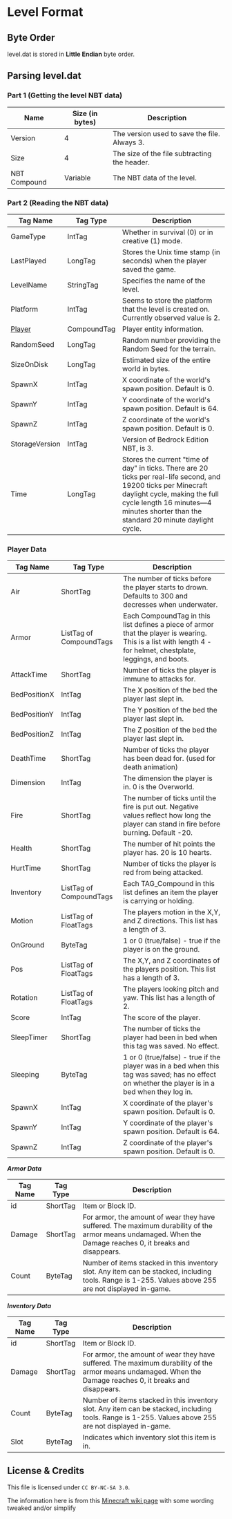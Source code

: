 # Level Format

## Byte Order

level.dat is stored in **Little Endian** byte order.

## Parsing level.dat

### Part 1 (Getting the level NBT data)

| Name | Size (in bytes) | Description |
|------|-----------------|-------------|
| Version | 4 | The version used to save the file. Always 3. |
| Size | 4 | The size of the file subtracting the header. |
| NBT Compound | Variable | The NBT data of the level. |

### Part 2 (Reading the NBT data)

| Tag Name | Tag Type | Description |
|----------|----------|-------------|
| GameType | IntTag | Whether in survival (0) or in creative (1) mode. |
| LastPlayed | LongTag | Stores the Unix time stamp (in seconds) when the player saved the game. |
| LevelName | StringTag | Specifies the name of the level. |
| Platform | IntTag | Seems to store the platform that the level is created on. Currently observed value is 2. |
| [Player](#player-data) | CompoundTag | Player entity information. |
| RandomSeed | LongTag | Random number providing the Random Seed for the terrain. |
| SizeOnDisk | LongTag | Estimated size of the entire world in bytes. |
| SpawnX | IntTag | X coordinate of the world's spawn position. Default is 0. |
| SpawnY | IntTag | Y coordinate of the world's spawn position. Default is 64. |
| SpawnZ | IntTag | Z coordinate of the world's spawn position. Default is 0. |
| StorageVersion | IntTag | Version of Bedrock Edition NBT, is 3. |
| Time | LongTag | Stores the current "time of day" in ticks. There are 20 ticks per real-life second, and 19200 ticks per Minecraft daylight cycle, making the full cycle length 16 minutes—4 minutes shorter than the standard 20 minute daylight cycle. |

### Player Data

| Tag Name | Tag Type | Description |
|----------|----------|-------------|
| Air | ShortTag | The number of ticks before the player starts to drown. Defaults to 300 and decresses when underwater. |
| Armor | ListTag of CompoundTags | Each CompoundTag in this list defines a piece of armor that the player is wearing. This is a list with length 4 - for helmet, chestplate, leggings, and boots. |
| AttackTime | ShortTag | Number of ticks the player is immune to attacks for. |
| BedPositionX | IntTag | The X position of the bed the player last slept in. |
| BedPositionY | IntTag | The Y position of the bed the player last slept in. |
| BedPositionZ | IntTag | The Z position of the bed the player last slept in. |
| DeathTime | ShortTag | Number of ticks the player has been dead for. (used for death animation) |
| Dimension | IntTag | The dimension the player is in. 0 is the Overworld. |
| Fire | ShortTag | The number of ticks until the fire is put out. Negative values reflect how long the player can stand in fire before burning. Default -20. |
| Health | ShortTag | The number of hit points the player has. 20 is 10 hearts. |
| HurtTime | ShortTag | Number of ticks the player is red from being attacked. |
| Inventory | ListTag of CompoundTags | Each TAG_Compound in this list defines an item the player is carrying or holding. |
| Motion | ListTag of FloatTags | The players motion in the X,Y, and Z directions. This list has a length of 3. |
| OnGround | ByteTag | 1 or 0 (true/false) - true if the player is on the ground. |
| Pos | ListTag of FloatTags | The X,Y, and Z coordinates of the players position. This list has a length of 3. |
| Rotation | ListTag of FloatTags | The players looking pitch and yaw. This list has a length of 2. |
| Score | IntTag | The score of the player. |
| SleepTimer | ShortTag | The number of ticks the player had been in bed when this tag was saved. No effect. |
| Sleeping | ByteTag | 1 or 0 (true/false) - true if the player was in a bed when this tag was saved; has no effect on whether the player is in a bed when they log in. |
| SpawnX | IntTag | X coordinate of the player's spawn position. Default is 0. |
| SpawnY | IntTag | Y coordinate of the player's spawn position. Default is 64. |
| SpawnZ | IntTag | Z coordinate of the player's spawn position. Default is 0. |

***Armor Data***

| Tag Name | Tag Type | Description |
|----------|----------|-------------|
| id | ShortTag | Item or Block ID. |
| Damage | ShortTag | For armor, the amount of wear they have suffered. The maximum durability of the armor means undamaged. When the Damage reaches 0, it breaks and disappears. |
| Count | ByteTag | Number of items stacked in this inventory slot. Any item can be stacked, including tools. Range is 1-255. Values above 255 are not displayed in-game. |

***Inventory Data***

| Tag Name | Tag Type | Description |
|----------|----------|-------------|
| id | ShortTag | Item or Block ID. |
| Damage | ShortTag | For armor, the amount of wear they have suffered. The maximum durability of the armor means undamaged. When the Damage reaches 0, it breaks and disappears. |
| Count | ByteTag | Number of items stacked in this inventory slot. Any item can be stacked, including tools. Range is 1-255. Values above 255 are not displayed in-game. |
| Slot | ByteTag | Indicates which inventory slot this item is in. |

## License & Credits

This file is licensed under `CC BY-NC-SA 3.0`.

The information here is from this [Minecraft wiki page](https://minecraft.wiki/w/Bedrock_Edition_level_format/History#NBT_structure) with some wording tweaked and/or simplify
